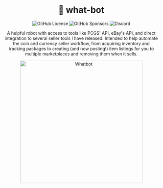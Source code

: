 <div align="center">

# 🤖 what-bot

![GitHub License](https://img.shields.io/github/license/Cfomodz/what-bot)
![GitHub Sponsors](https://img.shields.io/github/sponsors/Cfomodz)
![Discord](https://img.shields.io/discord/425182625032962049)

A helpful robot with access to tools like PCGS' API, eBay's API, and direct integration to several seller tools I have released. Intended to help automate the coin and currency seller workflow, from acquiring inventory and tracking packages to creating (and now posting!) item listings for you to multiple marketplaces and removing them when it sells.

<img src="https://github.com/user-attachments/assets/448082c1-8ef2-4b50-a78e-76ab34e84735" alt="Whatbot" width="400"/>
